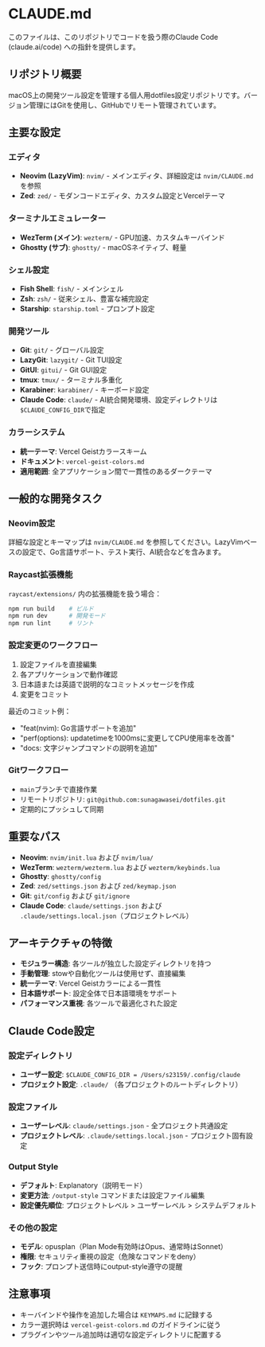 # CLAUDE.md

このファイルは、このリポジトリでコードを扱う際のClaude Code (claude.ai/code) への指針を提供します。

## リポジトリ概要

macOS上の開発ツール設定を管理する個人用dotfiles設定リポジトリです。バージョン管理にはGitを使用し、GitHubでリモート管理されています。

## 主要な設定

### エディタ

- **Neovim (LazyVim)**: `nvim/` - メインエディタ、詳細設定は `nvim/CLAUDE.md` を参照
- **Zed**: `zed/` - モダンコードエディタ、カスタム設定とVercelテーマ

### ターミナルエミュレーター

- **WezTerm (メイン)**: `wezterm/` - GPU加速、カスタムキーバインド
- **Ghostty (サブ)**: `ghostty/` - macOSネイティブ、軽量

### シェル設定

- **Fish Shell**: `fish/` - メインシェル
- **Zsh**: `zsh/` - 従来シェル、豊富な補完設定
- **Starship**: `starship.toml` - プロンプト設定

### 開発ツール

- **Git**: `git/` - グローバル設定
- **LazyGit**: `lazygit/` - Git TUI設定
- **GitUI**: `gitui/` - Git GUI設定
- **tmux**: `tmux/` - ターミナル多重化
- **Karabiner**: `karabiner/` - キーボード設定
- **Claude Code**: `claude/` - AI統合開発環境、設定ディレクトリは`$CLAUDE_CONFIG_DIR`で指定

### カラーシステム

- **統一テーマ**: Vercel Geistカラースキーム
- **ドキュメント**: `vercel-geist-colors.md`
- **適用範囲**: 全アプリケーション間で一貫性のあるダークテーマ

## 一般的な開発タスク

### Neovim設定

詳細な設定とキーマップは `nvim/CLAUDE.md` を参照してください。LazyVimベースの設定で、Go言語サポート、テスト実行、AI統合などを含みます。

### Raycast拡張機能

`raycast/extensions/` 内の拡張機能を扱う場合：

```bash
npm run build    # ビルド
npm run dev      # 開発モード  
npm run lint     # リント
```

### 設定変更のワークフロー

1. 設定ファイルを直接編集
2. 各アプリケーションで動作確認
3. 日本語または英語で説明的なコミットメッセージを作成
4. 変更をコミット

最近のコミット例：
- "feat(nvim): Go言語サポートを追加"
- "perf(options): updatetimeを1000msに変更してCPU使用率を改善"
- "docs: 文字ジャンプコマンドの説明を追加"

### Gitワークフロー

- `main`ブランチで直接作業
- リモートリポジトリ: `git@github.com:sunagawasei/dotfiles.git`
- 定期的にプッシュして同期

## 重要なパス

- **Neovim**: `nvim/init.lua` および `nvim/lua/`
- **WezTerm**: `wezterm/wezterm.lua` および `wezterm/keybinds.lua`
- **Ghostty**: `ghostty/config`
- **Zed**: `zed/settings.json` および `zed/keymap.json`
- **Git**: `git/config` および `git/ignore`
- **Claude Code**: `claude/settings.json` および `.claude/settings.local.json`（プロジェクトレベル）

## アーキテクチャの特徴

- **モジュラー構造**: 各ツールが独立した設定ディレクトリを持つ
- **手動管理**: stowや自動化ツールは使用せず、直接編集
- **統一テーマ**: Vercel Geistカラーによる一貫性
- **日本語サポート**: 設定全体で日本語環境をサポート
- **パフォーマンス重視**: 各ツールで最適化された設定

## Claude Code設定

### 設定ディレクトリ
- **ユーザー設定**: `$CLAUDE_CONFIG_DIR = /Users/s23159/.config/claude`
- **プロジェクト設定**: `.claude/` （各プロジェクトのルートディレクトリ）

### 設定ファイル
- **ユーザーレベル**: `claude/settings.json` - 全プロジェクト共通設定
- **プロジェクトレベル**: `.claude/settings.local.json` - プロジェクト固有設定

### Output Style
- **デフォルト**: Explanatory（説明モード）
- **変更方法**: `/output-style` コマンドまたは設定ファイル編集
- **設定優先順位**: プロジェクトレベル > ユーザーレベル > システムデフォルト

### その他の設定
- **モデル**: opusplan（Plan Mode有効時はOpus、通常時はSonnet）
- **権限**: セキュリティ重視の設定（危険なコマンドをdeny）
- **フック**: プロンプト送信時にoutput-style遵守の提醒

## 注意事項

- キーバインドや操作を追加した場合は `KEYMAPS.md` に記録する
- カラー選択時は `vercel-geist-colors.md` のガイドラインに従う
- プラグインやツール追加時は適切な設定ディレクトリに配置する
